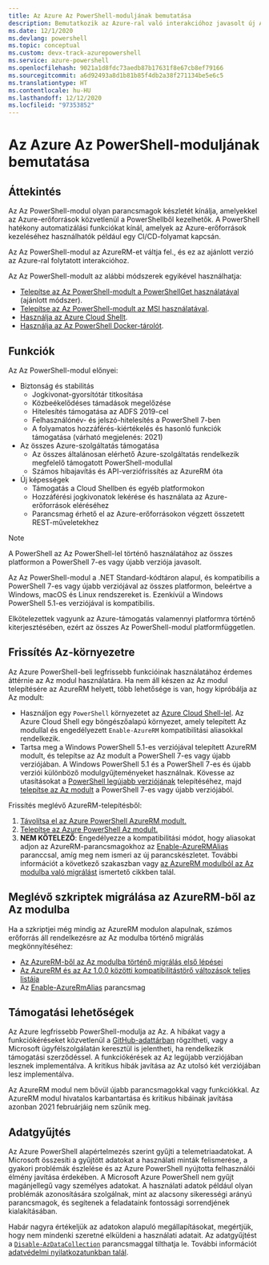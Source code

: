 ```yaml
---
title: Az Azure Az PowerShell-moduljának bemutatása
description: Bemutatkozik az Azure-ral való interakcióhoz javasolt új Az PowerShell-modul, amely az AzureRM PowerShell-modult váltja le.
ms.date: 12/1/2020
ms.devlang: powershell
ms.topic: conceptual
ms.custom: devx-track-azurepowershell
ms.service: azure-powershell
ms.openlocfilehash: 9021a1d8fdc73aedb87b17631f8e67cb8ef79166
ms.sourcegitcommit: a6d92493a8d1b81b85f4db2a38f271134be5e6c5
ms.translationtype: HT
ms.contentlocale: hu-HU
ms.lasthandoff: 12/12/2020
ms.locfileid: "97353852"
---
```

# <a name="introducing-the-azure-az-powershell-module"></a>Az Azure Az PowerShell-moduljának bemutatása

## <a name="overview"></a>Áttekintés

Az Az PowerShell-modul olyan parancsmagok készletét kínálja, amelyekkel az Azure-erőforrások közvetlenül a PowerShellből kezelhetők. A PowerShell hatékony automatizálási funkciókat kínál, amelyek az Azure-erőforrások kezeléséhez használhatók például egy CI/CD-folyamat kapcsán.

Az Az PowerShell-modul az AzureRM-et váltja fel., és ez az ajánlott verzió az Azure-ral folytatott interakcióhoz.

Az Az PowerShell-modult az alábbi módszerek egyikével használhatja:

* [Telepítse az Az PowerShell-modult a PowerShellGet használatával](install-az-ps.md) (ajánlott módszer).
* [Telepítse az Az PowerShell-modult az MSI használatával](install-az-ps-msi.md).
* [Használja az Azure Cloud Shellt](/azure/cloud-shell/overview).
* [Használja az Az PowerShell Docker-tárolót](azureps-in-docker.md).

## <a name="features"></a>Funkciók

Az Az PowerShell-modul előnyei:

* Biztonság és stabilitás
  * Jogkivonat-gyorsítótár titkosítása
  * Közbeékelődéses támadások megelőzése
  * Hitelesítés támogatása az ADFS 2019-cel
  * Felhasználónév- és jelszó-hitelesítés a PowerShell 7-ben
  * A folyamatos hozzáférés-kiértékelés és hasonló funkciók támogatása (várható megjelenés: 2021)
* Az összes Azure-szolgáltatás támogatása
  * Az összes általánosan elérhető Azure-szolgáltatás rendelkezik megfelelő támogatott PowerShell-modullal
  * Számos hibajavítás és API-verziófrissítés az AzureRM óta
* Új képességek
  * Támogatás a Cloud Shellben és egyéb platformokon
  * Hozzáférési jogkivonatok lekérése és használata az Azure-erőforrások eléréséhez
  * Parancsmag érhető el az Azure-erőforrásokon végzett összetett REST-műveletekhez

> [!NOTE]
> A PowerShell az Az PowerShell-lel történő használatához az összes platformon a PowerShell 7-es vagy újabb verziója javasolt.

Az Az PowerShell-modul a .NET Standard-kódtáron alapul, és kompatibilis a PowerShell 7-es vagy újabb verziójával az összes platformon, beleértve a Windows, macOS és Linux rendszereket is. Ezenkívül a Windows PowerShell 5.1-es verziójával is kompatibilis.

Elkötelezettek vagyunk az Azure-támogatás valamennyi platformra történő kiterjesztésében, ezért az összes Az PowerShell-modul platformfüggetlen.

## <a name="upgrade-your-environment-to-az"></a>Frissítés Az-környezetre

Az Azure PowerShell-beli legfrissebb funkcióinak használatához érdemes áttérnie az Az modul használatára. Ha nem áll készen az Az modul telepítésére az AzureRM helyett, több lehetősége is van, hogy kipróbálja az Az modult:

* Használjon egy `PowerShell` környezetet az [Azure Cloud Shell-lel](/azure/cloud-shell/overview). Az Azure Cloud Shell egy böngészőalapú környezet, amely telepített Az modullal és engedélyezett `Enable-AzureRM` kompatibilitási aliasokkal rendelkezik.
* Tartsa meg a Windows PowerShell 5.1-es verziójával telepített AzureRM modult, és telepítse az Az modult a PowerShell 7-es vagy újabb verziójában. A Windows PowerShell 5.1 és a PowerShell 7-es és újabb verziói különböző modulgyűjteményeket használnak. Kövesse az utasításokat a [PowerShell legújabb verziójának](/powershell/scripting/install/installing-powershell) telepítéséhez, majd [telepítse az Az modult](install-az-ps.md) a PowerShell 7-es vagy újabb verziójából.

Frissítés meglévő AzureRM-telepítésből:

1. [Távolítsa el az Azure PowerShell AzureRM modult.](/powershell/azure/uninstall-az-ps#uninstall-the-azurerm-module)
1. [Telepítse az Azure PowerShell Az modult.](install-az-ps.md)
1. **NEM KÖTELEZŐ**: Engedélyezze a kompatibilitási módot, hogy aliasokat adjon az AzureRM-parancsmagokhoz az [Enable-AzureRMAlias](/powershell/module/az.accounts/enable-azurermalias) paranccsal, amíg meg nem ismeri az új parancskészletet. További információt a következő szakaszban vagy [az AzureRM modulból az Az modulba való migrálást](migrate-from-azurerm-to-az.md) ismertető cikkben talál.

## <a name="migrate-existing-scripts-from-azurerm-to-az"></a>Meglévő szkriptek migrálása az AzureRM-ből az Az modulba

Ha a szkriptjei még mindig az AzureRM modulon alapulnak, számos erőforrás áll rendelkezésre az Az modulba történő migrálás megkönnyítéséhez:

* [Az AzureRM-ből az Az modulba történő migrálás első lépései](migrate-from-azurerm-to-az.md)
* [Az AzureRM és az Az 1.0.0 közötti kompatibilitástörő változások teljes listája](migrate-az-1.0.0.md)
* Az [Enable-AzureRmAlias](/powershell/module/az.accounts/enable-azurermalias) parancsmag

## <a name="supportability"></a>Támogatási lehetőségek

Az Azure legfrissebb PowerShell-modulja az Az. A hibákat vagy a funkciókéréseket közvetlenül a [GitHub-adattárban](https://github.com/Azure/azure-powershell) rögzítheti, vagy a Microsoft ügyfélszolgálatán keresztül is jelentheti, ha rendelkezik támogatási szerződéssel. A funkciókérések az Az legújabb verziójában lesznek implementálva. A kritikus hibák javítása az Az utolsó két verziójában lesz implementálva.

Az AzureRM modul nem bővül újabb parancsmagokkal vagy funkciókkal. Az AzureRM modul hivatalos karbantartása és kritikus hibáinak javítása azonban 2021 februárjáig nem szűnik meg.

## <a name="data-collection"></a>Adatgyűjtés

Az Azure PowerShell alapértelmezés szerint gyűjti a telemetriaadatokat. A Microsoft összesíti a gyűjtött adatokat a használati minták felismerése, a gyakori problémák észlelése és az Azure PowerShell nyújtotta felhasználói élmény javítása érdekében.
A Microsoft Azure PowerShell nem gyűjt magánjellegű vagy személyes adatokat. A használati adatok például olyan problémák azonosítására szolgálnak, mint az alacsony sikerességi arányú parancsmagok, és segítenek a feladataink fontossági sorrendjének kialakításában.

Habár nagyra értékeljük az adatokon alapuló megállapításokat, megértjük, hogy nem mindenki szeretné elküldeni a használati adatait. Az adatgyűjtést a [`Disable-AzDataCollection`](/powershell/module/az.accounts/disable-azdatacollection) parancsmaggal tilthatja le. További információt [adatvédelmi nyilatkozatunkban talál](https://privacy.microsoft.com/privacystatement).
